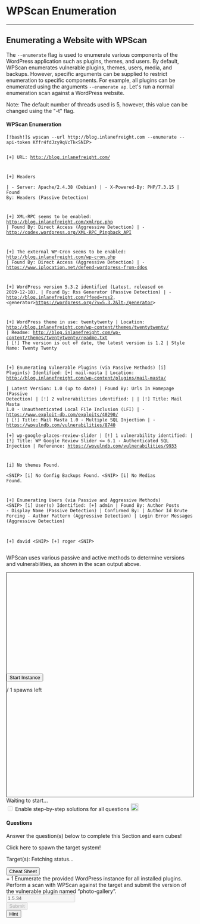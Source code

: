 
<h1>WPScan Enumeration</h1>
<hr/>
<h2>Enumerating a Website with WPScan</h2>
<p>The <code>--enumerate</code> flag is used to enumerate various components of the WordPress application such as plugins, themes, and users. By default, WPScan enumerates vulnerable plugins, themes, users, media, and backups. However, specific arguments can be supplied to restrict enumeration to specific components. For example, all plugins can be enumerated using the arguments <code>--enumerate ap</code>. Let's run a normal enumeration scan against a WordPress website.</p>
<div class="card bg-light">
<div class="card-body">
<p class="mb-0">Note: The default number of threads used is 5, however, this value can be changed using the "-t" flag.</p>
</div>
</div>
<h4>WPScan Enumeration</h4>
<pre><code class="language-shell-session">[!bash!]$ wpscan --url http://blog.inlanefreight.com --enumerate --api-token Kffr4fdJzy9qVcTk&lt;SNIP&gt;

[+] URL: http://blog.inlanefreight.com/                                                   

[+] Headers                                                                 
|  - Server: Apache/2.4.38 (Debian)
|  - X-Powered-By: PHP/7.3.15
| Found By: Headers (Passive Detection)

[+] XML-RPC seems to be enabled: http://blog.inlanefreight.com/xmlrpc.php
| Found By: Direct Access (Aggressive Detection)
|  - http://codex.wordpress.org/XML-RPC_Pingback_API

[+] The external WP-Cron seems to be enabled: http://blog.inlanefreight.com/wp-cron.php
| Found By: Direct Access (Aggressive Detection)
|  - https://www.iplocation.net/defend-wordpress-from-ddos

[+] WordPress version 5.3.2 identified (Latest, released on 2019-12-18).
| Found By: Rss Generator (Passive Detection)
|  - http://blog.inlanefreight.com/?feed=rss2, &lt;generator&gt;https://wordpress.org/?v=5.3.2&lt;/generator&gt;

[+] WordPress theme in use: twentytwenty
| Location: http://blog.inlanefreight.com/wp-content/themes/twentytwenty/
| Readme: http://blog.inlanefreight.com/wp-content/themes/twentytwenty/readme.txt
| [!] The version is out of date, the latest version is 1.2
| Style Name: Twenty Twenty 

[+] Enumerating Vulnerable Plugins (via Passive Methods)
[i] Plugin(s) Identified:
[+] mail-masta
| Location: http://blog.inlanefreight.com/wp-content/plugins/mail-masta/                 
| Latest Version: 1.0 (up to date)
| Found By: Urls In Homepage (Passive Detection)
| [!] 2 vulnerabilities identified:
|
| [!] Title: Mail Masta 1.0 - Unauthenticated Local File Inclusion (LFI)
|      - https://www.exploit-db.com/exploits/40290/ 
| [!] Title: Mail Masta 1.0 - Multiple SQL Injection
|      - https://wpvulndb.com/vulnerabilities/8740                                                     
[+] wp-google-places-review-slider
| [!] 1 vulnerability identified:
| [!] Title: WP Google Review Slider &lt;= 6.1 - Authenticated SQL Injection
|     Reference: https://wpvulndb.com/vulnerabilities/9933          

[i] No themes Found.  
&lt;SNIP&gt;
[i] No Config Backups Found.
&lt;SNIP&gt;
[i] No Medias Found.

[+] Enumerating Users (via Passive and Aggressive Methods)
&lt;SNIP&gt;
[i] User(s) Identified:
[+] admin
 | Found By: Author Posts - Display Name (Passive Detection)
 | Confirmed By:
 |  Author Id Brute Forcing - Author Pattern (Aggressive Detection)
 |  Login Error Messages (Aggressive Detection)

[+] david
&lt;SNIP&gt;
[+] roger
&lt;SNIP&gt;
</code></pre>
<p>WPScan uses various passive and active methods to determine versions and vulnerabilities, as shown in the scan output above.</p>
<div class="mb-5 pwnbox-select-card"></div>
<div id="screen" style="height: 600px; border: 1px solid;">
<div class="screenPlaceholder">
<div class="instanceLoading" style="display: none;">
<h1 class="text-center" style="margin-top: 270px;"><i class="fa fa-circle-notch fa-spin"></i>
</h1>
<div class="text-center">Instance is starting...</div>
</div>
<div class="instanceTerminating" style="display: none;">
<h1 class="text-center" style="margin-top: 270px;"><i class="fa fa-circle-notch fa-spin"></i>
</h1>
<div class="text-center">Terminating instance...</div>
</div>
<div class="row instanceStart max-width-canvas">
<div class="col-4"></div>
<div class="col-4">
<button class="startInstanceBtn btn btn-success text-light btn-lg btn-block" style="margin-top: 270px;">Start Instance
                            </button>
<p class="text-center mt-2 font-size-13 font-secondary">
<span class="text-success spawnsLeft">
<i class="fal fa-infinity"></i>
</span> / 1 spawns left
                            </p>
</div>
<div class="col-4"></div>
</div>
</div>
</div>
<div class="row align-center justify-center my-4">
<div class="col-5 justify-start">
<button class="instance-button fullScreenBtn btn btn-light btn-sm float-left" style="display:none;" target="_blank"><i class="fad fa-expand text-success mr-1"></i>  Full Screen
                    </button>
<button class="instance-button terminateInstanceBtn btn btn-light btn-sm ml-2" style="display:none;"><i class="fad fa-times text-danger"></i>  Terminate
                    </button>
<button class="instance-button resetInstanceBtn btn btn-light btn-sm ml-1" style="display:none;"><i class="fad fa-sync text-warning mr-2"></i>  Reset
                    </button>
<div class="btn-group" role="group">
<button class="instance-button extendInstanceBtn btn btn-light btn-sm ml-1" style="display:none;cursor: default;">Life Left:
                            <span class="lifeLeft"></span>m
                        </button>
<button class="extendInstanceBtn extendInstanceBtnClicker btn btn-light btn-sm" data-title="Extend Life" data-toggle="tooltip" style="display:none;"><i class="fa fa-plus text-success"></i></button>
</div>
</div>
<div class="col-7 justify-end pt-2 pr-2 font-size-small text-right" id="statusText">Waiting to
                    start...
                </div>
</div>
<div class="d-inline-block mb-2 solutionSettings solutionSettingsOffsets" id="solutionsModuleSetting">
<div class="border border-secondary p-2 rounded">
<div class="custom-control custom-switch d-flex">
<input class="custom-control-input" disabled="" id="showSolutionsModuleSetting" type="checkbox"/>
<label class="custom-control-label font-size-14 font-weight-normal text-white" for="showSolutionsModuleSetting">
                                Enable step-by-step solutions for all questions
                            </label>
<span aria-hidden="true" class="cursor-pointer font-size-14 ml-1 mr-1 text-white" data-content="Access to this feature is exclusive to annual subscribers. To acquire an annual subscription, kindly proceed by clicking &lt;a href='/billing'&gt;here&lt;/a&gt;." data-html="true" data-placement="top" data-toggle="popover" data-trigger="click" title="Activate Solutions">
<i class="fa fa-info-circle font-size-12"></i>
</span>
<img alt="sparkles-icon-decoration" class="ml-2 w-auto sparkles-icon" height="20" src="/images/sparkles-solid.svg">
</img></div>
</div>
</div>
<div class="card" id="questionsDiv">
<div class="card-body">
<div class="row">
<div class="col-9">
<h4 class="card-title mt-0 font-size-medium">Questions</h4>
<p class="card-title-desc font-size-large font-size-15">Answer the question(s) below
                                to complete this Section and earn cubes!</p>
<span class="spawnTargetBtn spawn-target-text-clone d-none">Click here to spawn the target
                                system!</span>
<p class="card-title-desc font-size-large font-size-15 mb-0">
    Target(s): <span class="text-success">
<span class="target" style="cursor:pointer;">
<i class="fad fa-circle-notch fa-spin"></i>
<span class="spawnTargetBtn">Fetching status...</span>
</span>
</span>
<button class="resetTargetBtn btn btn-light btn-sm" data-title="Reset Target(s)" data-toggle="tooltip" style="cursor: pointer; display: none;">
<i class="fad fa-sync text-warning"></i>
</button>
<br/>
<div class="d-flex align-items-center targetLifeContainer">
<span class="targetLifeTimeContainer" style="display: none;">
            Life Left: <span class="targetLifeTime font-size-15">0</span> minute(s)
                    </span>
</div>
</p>
</div>
<div class="col-3 text-right float-right">
<button class="btn btn-light bg-color-blue-nav mt-2 w-100 d-flex align-items-center" data-target="#cheatSheetModal" data-toggle="modal">
<div><i class="fad fa-file-alt mr-2"></i></div>
<div class="text-center w-100 ml-1">Cheat Sheet</div>
</button>
</div>
</div>
<div>
<div>
<label class="module-question" for="6"><span class="badge badge-soft-dark font-size-14 mr-2">+ 1 <i class="fad fa-cube text-success"></i></span> Enumerate the provided WordPress instance for all installed plugins. Perform a scan with WPScan against the target and submit the version of the vulnerable plugin named “photo-gallery”.
                            </label>
<div class="row">
<div class="col-lg-12 mb-4">
<input class="form-control text-success" disabled="true" type="text" value="1.5.34"/>
</div>
<div class="d-flex justify-content-end w-100 mr-3">
<div class="mb-4 mr-1 d-flex align-items-center">
<button class="btn btn-primary btn-block btnAnswer" data-question-id="6" disabled="true" id="btnAnswer6">
<div class="submit-button-text">
<i class="fad fa-flag-checkered mr-2"></i> Submit
                                            </div>
<div class="submit-button-loader mx-4 d-none">
<i class="fa fa-circle-notch fa-spin"></i>
</div>
</button>
</div>
<div class="mb-4 mr-1">
<button class="btn btn-outline-warning btn-block" data-target="#hint6" data-toggle="modal" id="hintBtn6"><i class="fad fa-life-ring mr-2"></i> Hint
                                        </button>
</div>
</div>
</div>
<div class="">
</div>
</div>
</div>
</div>
</div>
